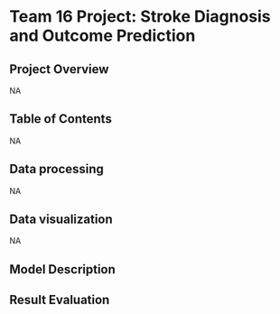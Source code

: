 # Team 16 Project: Stroke Diagnosis and Outcome Prediction

## Project Overview

NA



## Table of Contents

NA

## Data processing

NA

## Data visualization

NA

## Model Description



## Result Evaluation

